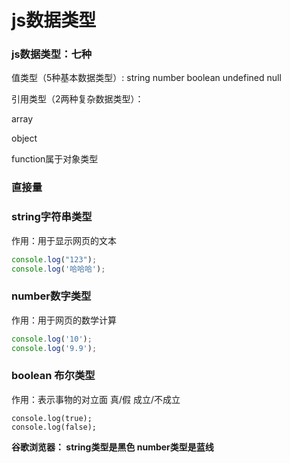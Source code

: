 # js数据类型

### js数据类型：七种

值类型（5种基本数据类型）:  string number boolean undefined null

引用类型（2两种复杂数据类型）：

array

object

 function属于对象类型

### 直接量

### string字符串类型

作用：用于显示网页的文本

```javascript
console.log("123");
console.log('哈哈哈');
```

### number数字类型

作用：用于网页的数学计算

```javascript
console.log('10');
console.log('9.9');
```

### boolean 布尔类型

作用：表示事物的对立面  真/假   成立/不成立

```
console.log(true);
console.log(false);
```

**谷歌浏览器： string类型是黑色    number类型是蓝线**